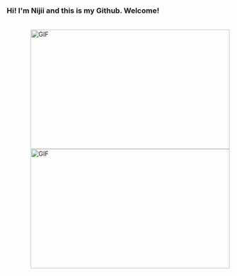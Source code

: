 ### Hi! I'm Nijii and this is my Github. Welcome!

<br />
<img align="right" height="270px" width="450px" alt="GIF" src="C:\Users\User\Desktop\goku.gif" />

<img align="right" height="270px" width="450px" alt="GIF" src="https://media3.giphy.com/media/xUPGGDNsLvqsBOhuU0/giphy.gif?cid=ecf05e47knclmwc4a2dewezr27njfzeepaw8hps98dohz1tp&rid=giphy.gif" />
